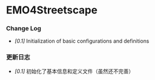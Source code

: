 # EMO4Streetscape 

### Change Log

- *[0.1]* Initialization of basic configurations and definitions

### 更新日志

- *[0.1]* 初始化了基本信息和定义文件（虽然还不完善）


